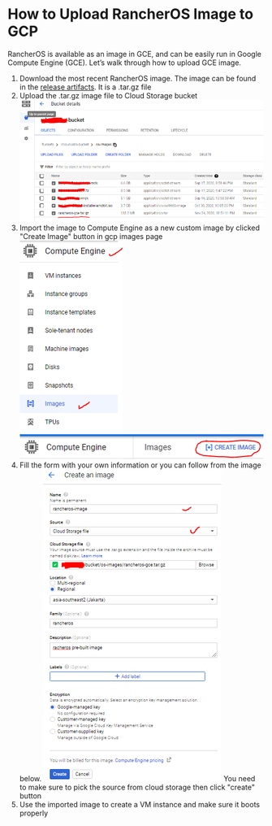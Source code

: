 # How to Upload RancherOS Image to GCP

RancherOS is available as an image in GCE, and can be easily run in Google Compute Engine (GCE). Let’s walk through how to upload GCE image.

1. Download the most recent RancherOS image. The image can be found in the [release artifacts](https://github.com/rancher/os/releases). It is a .tar.gz file
2. Upload the .tar.gz image file to Cloud Storage bucket
![rancheros-in-bucket](../files/images/rancheros/rancheros-in-bucket.PNG)
3. Import the image to Compute Engine as a new custom image by clicked "Create Image" button in gcp images page
![gce-images-page](../files/images/rancheros/gce-images-page.PNG)
![create-image-button](../files/images/rancheros/create-image-button.PNG)
4. Fill the form with your own information or you can follow from the image below. 
![custom-image-properties](../files/images/rancheros/custom-image-properties.PNG)
You need to make sure to pick the source from cloud storage then click "create" button
5. Use the imported image to create a VM instance and make sure it boots properly